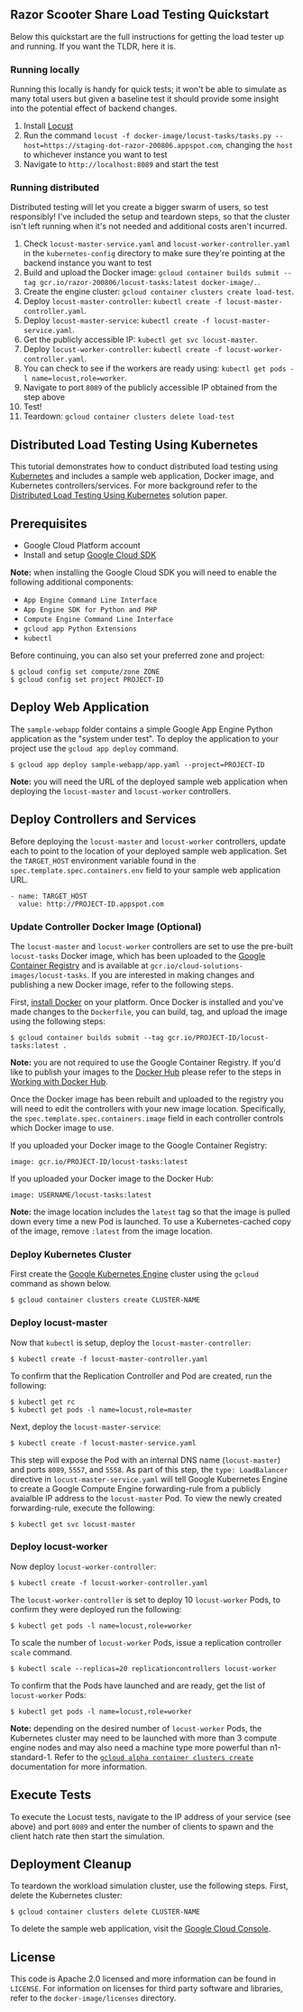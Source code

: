 ## Razor Scooter Share Load Testing Quickstart

Below this quickstart are the full instructions for getting the load tester up and running. If you want the TLDR, here it is.

### Running locally

Running this locally is handy for quick tests; it won't be able to simulate as many total users but given a baseline test it should provide some insight into the potential effect of backend changes.

1. Install [Locust](https://docs.locust.io/en/stable/installation.html)
1. Run the command `locust -f docker-image/locust-tasks/tasks.py --host=https://staging-dot-razor-200806.appspot.com`, changing the `host` to whichever instance you want to test
1. Navigate to `http://localhost:8089` and start the test

### Running distributed

Distributed testing will let you create a bigger swarm of users, so test responsibly! I've included the setup and teardown steps, so that the cluster isn't left running when it's not needed and additional costs aren't incurred.

1. Check `locust-master-service.yaml` and `locust-worker-controller.yaml` in the `kubernetes-config` directory to make sure they're pointing at the backend instance you want to test
1. Build and upload the Docker image: `gcloud container builds submit --tag gcr.io/razor-200806/locust-tasks:latest docker-image/.`.
1. Create the engine cluster: `gcloud container clusters create load-test`.
1. Deploy `locust-master-controller`: `kubectl create -f locust-master-controller.yaml`.
1. Deploy `locust-master-service`: `kubectl create -f locust-master-service.yaml`.
1. Get the publicly accessible IP: `kubectl get svc locust-master`.
1. Deploy `locust-worker-controller`: `kubectl create -f locust-worker-controller.yaml`.
1. You can check to see if the workers are ready using: `kubectl get pods -l name=locust,role=worker`.
1. Navigate to port `8089` of the publicly accessible IP obtained from the step above
1. Test!
1. Teardown: `gcloud container clusters delete load-test`

## Distributed Load Testing Using Kubernetes

This tutorial demonstrates how to conduct distributed load testing using [Kubernetes](http://kubernetes.io) and includes a sample web application, Docker image, and Kubernetes controllers/services. For more background refer to the [Distributed Load Testing Using Kubernetes](http://cloud.google.com/solutions/distributed-load-testing-using-kubernetes) solution paper.

## Prerequisites

- Google Cloud Platform account
- Install and setup [Google Cloud SDK](https://cloud.google.com/sdk/)

**Note:** when installing the Google Cloud SDK you will need to enable the following additional components:

- `App Engine Command Line Interface`
- `App Engine SDK for Python and PHP`
- `Compute Engine Command Line Interface`
- `gcloud app Python Extensions`
- `kubectl`

Before continuing, you can also set your preferred zone and project:

    $ gcloud config set compute/zone ZONE
    $ gcloud config set project PROJECT-ID

## Deploy Web Application

The `sample-webapp` folder contains a simple Google App Engine Python application as the "system under test". To deploy the application to your project use the `gcloud app deploy` command.

    $ gcloud app deploy sample-webapp/app.yaml --project=PROJECT-ID

**Note:** you will need the URL of the deployed sample web application when deploying the `locust-master` and `locust-worker` controllers.

## Deploy Controllers and Services

Before deploying the `locust-master` and `locust-worker` controllers, update each to point to the location of your deployed sample web application. Set the `TARGET_HOST` environment variable found in the `spec.template.spec.containers.env` field to your sample web application URL.

    - name: TARGET_HOST
      value: http://PROJECT-ID.appspot.com

### Update Controller Docker Image (Optional)

The `locust-master` and `locust-worker` controllers are set to use the pre-built `locust-tasks` Docker image, which has been uploaded to the [Google Container Registry](http://gcr.io) and is available at `gcr.io/cloud-solutions-images/locust-tasks`. If you are interested in making changes and publishing a new Docker image, refer to the following steps.

First, [install Docker](https://docs.docker.com/installation/#installation) on your platform. Once Docker is installed and you've made changes to the `Dockerfile`, you can build, tag, and upload the image using the following steps:

    $ gcloud container builds submit --tag gcr.io/PROJECT-ID/locust-tasks:latest .

**Note:** you are not required to use the Google Container Registry. If you'd like to publish your images to the [Docker Hub](https://hub.docker.com) please refer to the steps in [Working with Docker Hub](https://docs.docker.com/userguide/dockerrepos/).

Once the Docker image has been rebuilt and uploaded to the registry you will need to edit the controllers with your new image location. Specifically, the `spec.template.spec.containers.image` field in each controller controls which Docker image to use.

If you uploaded your Docker image to the Google Container Registry:

    image: gcr.io/PROJECT-ID/locust-tasks:latest

If you uploaded your Docker image to the Docker Hub:

    image: USERNAME/locust-tasks:latest

**Note:** the image location includes the `latest` tag so that the image is pulled down every time a new Pod is launched. To use a Kubernetes-cached copy of the image, remove `:latest` from the image location.

### Deploy Kubernetes Cluster

First create the [Google Kubernetes Engine](http://cloud.google.com/kubernetes-engine) cluster using the `gcloud` command as shown below.

    $ gcloud container clusters create CLUSTER-NAME

### Deploy locust-master

Now that `kubectl` is setup, deploy the `locust-master-controller`:

    $ kubectl create -f locust-master-controller.yaml

To confirm that the Replication Controller and Pod are created, run the following:

    $ kubectl get rc
    $ kubectl get pods -l name=locust,role=master

Next, deploy the `locust-master-service`:

    $ kubectl create -f locust-master-service.yaml

This step will expose the Pod with an internal DNS name (`locust-master`) and ports `8089`, `5557`, and `5558`. As part of this step, the `type: LoadBalancer` directive in `locust-master-service.yaml` will tell Google Kubernetes Engine to create a Google Compute Engine forwarding-rule from a publicly avaialble IP address to the `locust-master` Pod. To view the newly created forwarding-rule, execute the following:

    $ kubectl get svc locust-master

### Deploy locust-worker

Now deploy `locust-worker-controller`:

    $ kubectl create -f locust-worker-controller.yaml

The `locust-worker-controller` is set to deploy 10 `locust-worker` Pods, to confirm they were deployed run the following:

    $ kubectl get pods -l name=locust,role=worker

To scale the number of `locust-worker` Pods, issue a replication controller `scale` command.

    $ kubectl scale --replicas=20 replicationcontrollers locust-worker

To confirm that the Pods have launched and are ready, get the list of `locust-worker` Pods:

    $ kubectl get pods -l name=locust,role=worker

**Note:** depending on the desired number of `locust-worker` Pods, the Kubernetes cluster may need to be launched with more than 3 compute engine nodes and may also need a machine type more powerful than n1-standard-1. Refer to the [`gcloud alpha container clusters create`](https://cloud.google.com/sdk/gcloud/reference/alpha/container/clusters/create) documentation for more information.

## Execute Tests

To execute the Locust tests, navigate to the IP address of your service (see above) and port `8089` and enter the number of clients to spawn and the client hatch rate then start the simulation.

## Deployment Cleanup

To teardown the workload simulation cluster, use the following steps. First, delete the Kubernetes cluster:

    $ gcloud container clusters delete CLUSTER-NAME

To delete the sample web application, visit the [Google Cloud Console](https://console.developers.google.com).

## License

This code is Apache 2.0 licensed and more information can be found in `LICENSE`. For information on licenses for third party software and libraries, refer to the `docker-image/licenses` directory.
